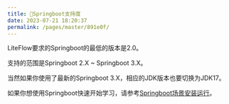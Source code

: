 ```yaml
---
title: 🌿Springboot支持度
date: 2023-07-21 18:20:37
permalink: /pages/master/891e0f/
---
```


LiteFlow要求的Springboot的最低的版本是2.0。

支持的范围是Springboot 2.X ~ Springboot 3.X。

当然如果你使用了最新的Springboot 3.X，相应的JDK版本也要切换为JDK17。

如果你想使用Springboot快速开始学习，请参考[Springboot场景安装运行](/pages/master/df6982/)。